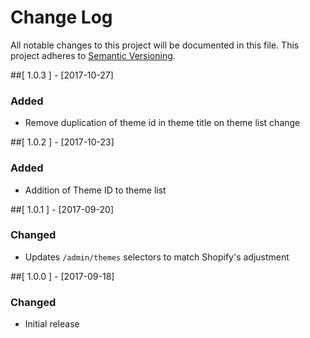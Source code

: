 # Change Log

All notable changes to this project will be documented in this file.
This project adheres to [Semantic Versioning](http://semver.org/).

##[ 1.0.3 ] - [2017-10-27]
### Added
- Remove duplication of theme id in theme title on theme list change

##[ 1.0.2 ] - [2017-10-23]
### Added
- Addition of Theme ID to theme list

##[ 1.0.1 ] - [2017-09-20]
### Changed
- Updates `/admin/themes` selectors to match Shopify's adjustment

##[ 1.0.0 ] - [2017-09-18]
### Changed
- Initial release
